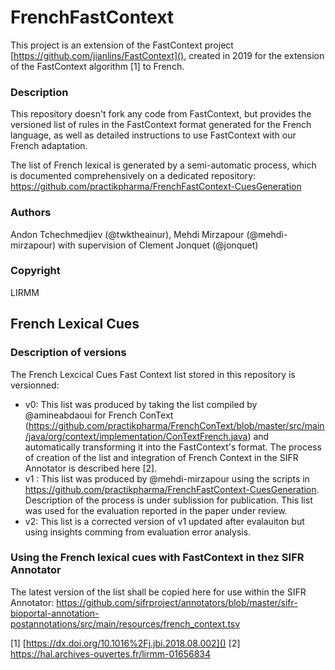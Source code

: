# FrenchFastContext

This project is an extension of the FastContext project [https://github.com/jianlins/FastContext](), created in 2019 for the extension of the FastContext algorithm [1] to French.

### Description
This repository doesn't fork any code from FastContext, but provides the versioned list of rules in the FastContext format generated for the French language, as well as detailed instructions to use FastContext with our French adaptation. 

The list of French lexical is generated by a semi-automatic process, which is documented comprehensively on a dedicated repository: https://github.com/practikpharma/FrenchFastContext-CuesGeneration

### Authors 
Andon Tchechmedjiev (@twktheainur), Mehdi Mirzapour (@mehdi-mirzapour) with supervision of Clement Jonquet (@jonquet)

### Copyright
LIRMM

## French Lexical Cues 

### Description of versions

The French Lexcical Cues Fast Context list stored in this repository is versionned: 
- v0: This list was produced by taking the list compiled by @amineabdaoui for French ConText (https://github.com/practikpharma/FrenchConText/blob/master/src/main/java/org/context/implementation/ConTextFrench.java) and automatically transforming it into the FastContext's format. The process of creation of the list and integration of French Context in the SIFR Annotator is described here [2].
- v1 : This list was produced by @mehdi-mirzapour using the scripts in https://github.com/practikpharma/FrenchFastContext-CuesGeneration. Description of the process is under sublission for publication. This list was used for the evaluation reported in the paper under review.
- v2: This list is a corrected version of v1 updated after evalauiton but using insights comming from evaluation error analysis.

### Using the French lexical cues with FastContext in thez SIFR Annotator

The latest version of the list shall be copied here for use within the SIFR Annotator: 
https://github.com/sifrproject/annotators/blob/master/sifr-bioportal-annotation-postannotations/src/main/resources/french_context.tsv

[1] [https://dx.doi.org/10.1016%2Fj.jbi.2018.08.002]()
[2] https://hal.archives-ouvertes.fr/lirmm-01656834



